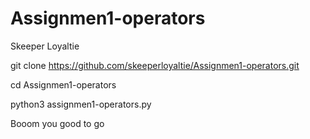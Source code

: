 # Assignmen1-operators

Skeeper Loyaltie

git clone https://github.com/skeeperloyaltie/Assignmen1-operators.git

cd Assignmen1-operators

python3 assignmen1-operators.py

Booom you good to go
